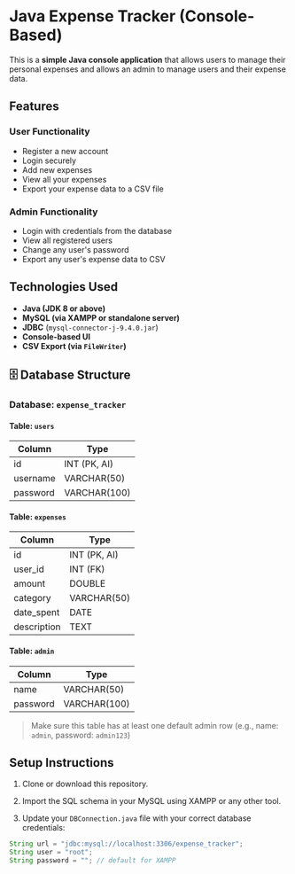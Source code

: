 #  Java Expense Tracker (Console-Based)

This is a **simple Java console application** that allows users to manage their personal expenses and allows an admin to manage users and their expense data.

## Features

### User Functionality
- Register a new account
- Login securely
- Add new expenses
- View all your expenses
- Export your expense data to a CSV file

###  Admin Functionality
- Login with credentials from the database
- View all registered users
- Change any user's password
- Export any user's expense data to CSV

## Technologies Used

- **Java (JDK 8 or above)**
- **MySQL (via XAMPP or standalone server)**
- **JDBC** (`mysql-connector-j-9.4.0.jar`)
- **Console-based UI**
- **CSV Export (via `FileWriter`)**

## 🗄️ Database Structure

### Database: `expense_tracker`

#### Table: `users`
| Column    | Type         |
|-----------|--------------|
| id        | INT (PK, AI) |
| username  | VARCHAR(50)  |
| password  | VARCHAR(100) |

#### Table: `expenses`
| Column     | Type          |
|------------|---------------|
| id         | INT (PK, AI)  |
| user_id    | INT (FK)      |
| amount     | DOUBLE        |
| category   | VARCHAR(50)   |
| date_spent | DATE          |
| description| TEXT          |

#### Table: `admin`
| Column   | Type         |
|----------|--------------|
| name     | VARCHAR(50)  |
| password | VARCHAR(100) |

> Make sure this table has at least one default admin row (e.g., name: `admin`, password: `admin123`)

##  Setup Instructions

1. Clone or download this repository.

2. Import the SQL schema in your MySQL using XAMPP or any other tool.

3. Update your `DBConnection.java` file with your correct database credentials:
```java
String url = "jdbc:mysql://localhost:3306/expense_tracker";
String user = "root";
String password = ""; // default for XAMPP
